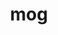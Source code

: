 ---
category: 3-letters
denotation: null
name: mog
reference_link: https://www.etymonline.com/word/mog
root_language: null
root_name: null
title: mog
type: free
word_sums:
- respelling: mog
  sum: 'Mog + '
---